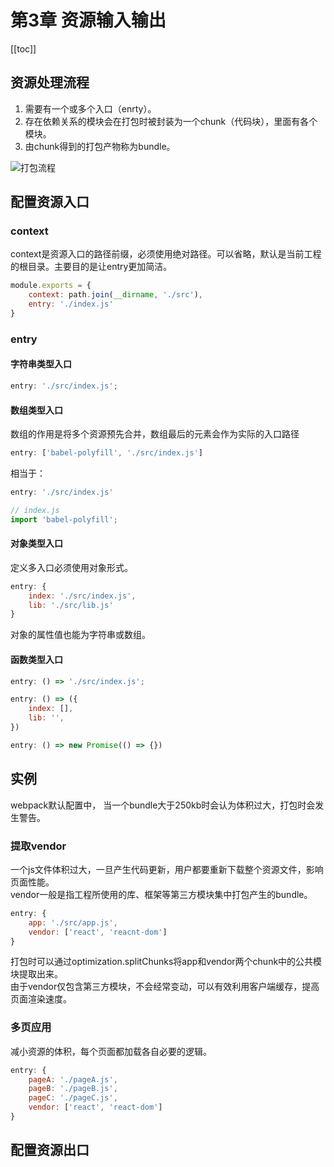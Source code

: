 # 第3章 资源输入输出

[[toc]]

## 资源处理流程
1. 需要有一个或多个入口（enrty）。
2. 存在依赖关系的模块会在打包时被封装为一个chunk（代码块），里面有各个模块。
3. 由chunk得到的打包产物称为bundle。

![打包流程](/images/Webpack实战/打包流程.png)

## 配置资源入口
### context
context是资源入口的路径前缀，必须使用绝对路径。可以省略，默认是当前工程的根目录。主要目的是让entry更加简洁。
```js
module.exports = {
    context: path.join(__dirname, './src'),
    entry: './index.js'
}
```

### entry
#### 字符串类型入口
```js
entry: './src/index.js';
```
#### 数组类型入口
数组的作用是将多个资源预先合并，数组最后的元素会作为实际的入口路径
```js
entry: ['babel-polyfill', './src/index.js']
```
相当于：    
```js
entry: './src/index.js'

// index.js
import 'babel-polyfill';
```

#### 对象类型入口
定义多入口必须使用对象形式。
```js
entry: {
    index: './src/index.js',
    lib: './src/lib.js'
}
```
对象的属性值也能为字符串或数组。

#### 函数类型入口
```js
entry: () => './src/index.js';

entry: () => ({
    index: [],
    lib: '',
})

entry: () => new Promise(() => {})
```

## 实例
webpack默认配置中， 当一个bundle大于250kb时会认为体积过大，打包时会发生警告。

### 提取vendor
一个js文件体积过大，一旦产生代码更新，用户都要重新下载整个资源文件，影响页面性能。  
vendor一般是指工程所使用的库、框架等第三方模块集中打包产生的bundle。
```js
entry: {
    app: './src/app.js',
    vendor: ['react', 'reacnt-dom']
}
```
打包时可以通过optimization.splitChunks将app和vendor两个chunk中的公共模块提取出来。  
由于vendor仅包含第三方模块，不会经常变动，可以有效利用客户端缓存，提高页面渲染速度。

### 多页应用
减小资源的体积，每个页面都加载各自必要的逻辑。
```js
entry: {
    pageA: './pageA.js',
    pageB: './pageB.js',
    pageC: './pageC.js',
    vendor: ['react', 'react-dom']
}
```

## 配置资源出口
